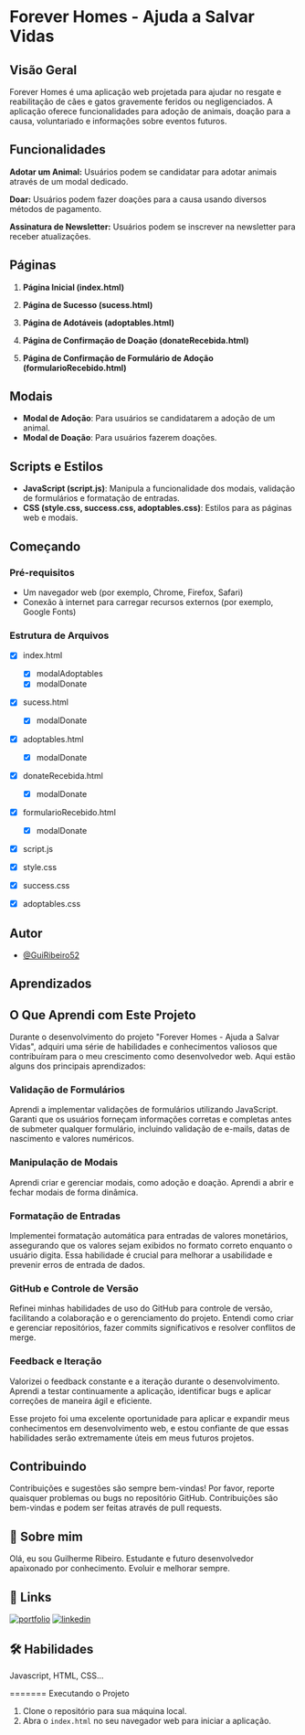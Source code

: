 # Forever Homes - Ajuda a Salvar Vidas

## Visão Geral

Forever Homes é uma aplicação web projetada para ajudar no resgate e reabilitação de cães e gatos gravemente feridos ou negligenciados. A aplicação oferece funcionalidades para adoção de animais, doação para a causa, voluntariado e informações sobre eventos futuros.


## Funcionalidades

**Adotar um Animal:** Usuários podem se candidatar para adotar animais através de um modal dedicado.

**Doar:** Usuários podem fazer doações para a causa usando diversos métodos de pagamento.

**Assinatura de Newsletter:** Usuários podem se inscrever na newsletter para receber atualizações.
## Páginas

1. **Página Inicial (index.html)**

2. **Página de Sucesso (sucess.html)**

3. **Página de Adotáveis (adoptables.html)**

4. **Página de Confirmação de Doação (donateRecebida.html)**

5. **Página de Confirmação de Formulário de Adoção (formularioRecebido.html)**
## Modais

- **Modal de Adoção**: Para usuários se candidatarem a adoção de um animal.
- **Modal de Doação**: Para usuários fazerem doações.
## Scripts e Estilos

- **JavaScript (script.js)**: Manipula a funcionalidade dos modais, validação de formulários e formatação de entradas.
- **CSS (style.css, success.css, adoptables.css)**: Estilos para as páginas web e modais.
## Começando

### Pré-requisitos


- Um navegador web (por exemplo, Chrome, Firefox, Safari)
- Conexão à internet para carregar recursos externos (por exemplo, Google Fonts)

### Estrutura de Arquivos

- [x] index.html
  - [x] modalAdoptables
  - [x] modalDonate 
- [x] sucess.html
  - [x] modalDonate 
- [x] adoptables.html
  - [x] modalDonate 
- [x] donateRecebida.html
  - [x] modalDonate 
- [x] formularioRecebido.html
  - [x] modalDonate 
- [x] script.js
- [x] style.css
- [x] success.css
- [x] adoptables.css


## Autor

- [@GuiRibeiro52](https://www.https://github.com/GuiRibeiro52)


## Aprendizados

## O Que Aprendi com Este Projeto

Durante o desenvolvimento do projeto "Forever Homes - Ajuda a Salvar Vidas", adquiri uma série de habilidades e conhecimentos valiosos que contribuíram  para o meu crescimento como desenvolvedor web. Aqui estão alguns dos principais aprendizados:

### Validação de Formulários
Aprendi a implementar validações de formulários utilizando JavaScript. Garanti que os usuários forneçam informações corretas e completas antes de submeter qualquer formulário, incluindo validação de e-mails, datas de nascimento e valores numéricos.

### Manipulação de Modais
Aprendi criar e gerenciar modais, como adoção e doação. Aprendi a abrir e fechar modais de forma dinâmica.

### Formatação de Entradas
Implementei formatação automática para entradas de valores monetários, assegurando que os valores sejam exibidos no formato correto enquanto o usuário digita. Essa habilidade é crucial para melhorar a usabilidade e prevenir erros de entrada de dados.

### GitHub e Controle de Versão
Refinei minhas habilidades de uso do GitHub para controle de versão, facilitando a colaboração e o gerenciamento do projeto. Entendi como criar e gerenciar repositórios, fazer commits significativos e resolver conflitos de merge.

### Feedback e Iteração
Valorizei o feedback constante e a iteração durante o desenvolvimento. Aprendi a testar continuamente a aplicação, identificar bugs e aplicar correções de maneira ágil e eficiente.

Esse projeto foi uma excelente oportunidade para aplicar e expandir meus conhecimentos em desenvolvimento web, e estou confiante de que essas habilidades serão extremamente úteis em meus futuros projetos.

## Contribuindo

Contribuições e sugestões são sempre bem-vindas!
Por favor, reporte quaisquer problemas ou bugs no repositório GitHub. Contribuições são bem-vindas e podem ser feitas através de pull requests.



## 🚀 Sobre mim
Olá, eu sou Guilherme Ribeiro. Estudante e futuro desenvolvedor apaixonado por conhecimento. Evoluir e melhorar sempre.

## 🔗 Links
[![portfolio](https://img.shields.io/badge/my_portfolio-000?style=for-the-badge&logo=ko-fi&logoColor=white)](https://guiribeiro52.github.io/#)
[![linkedin](https://img.shields.io/badge/linkedin-0A66C2?style=for-the-badge&logo=linkedin&logoColor=white)](https://www.linkedin.com/in/guilherme-ribeiro52/)


## 🛠 Habilidades
Javascript, HTML, CSS...

=======
Executando o Projeto

1. Clone o repositório para sua máquina local.
2. Abra o `index.html` no seu navegador web para iniciar a aplicação.
